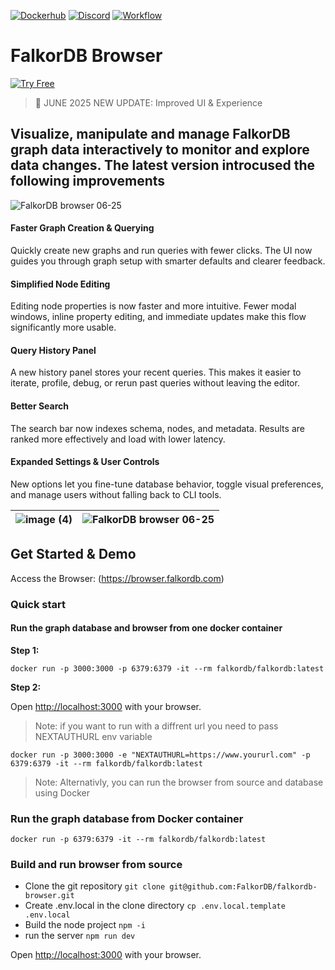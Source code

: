 
[![Dockerhub](https://img.shields.io/docker/pulls/falkordb/falkordb-browser?label=Docker)](https://hub.docker.com/r/falkordb/falkordb-browser/)
[![Discord](https://img.shields.io/discord/1146782921294884966?style=flat-square)](https://discord.gg/6M4QwDXn2w)
[![Workflow](https://github.com/FalkorDB/falkordb-browser/actions/workflows/nextjs.yml/badge.svg?branch=main)](https://github.com/FalkorDB/falkordb-browser/actions/workflows/nextjs.yml)

# FalkorDB Browser

[![Try Free](https://img.shields.io/badge/Try%20Free-FalkorDB%20Cloud-FF8101?labelColor=FDE900&style=for-the-badge&link=https://app.falkordb.cloud)](https://app.falkordb.cloud)

> 🎉 JUNE 2025 NEW UPDATE: Improved UI & Experience 

## Visualize, manipulate and manage FalkorDB graph data interactively to monitor and explore data changes. The latest version introcused the following improvements
![FalkorDB browser 06-25](https://github.com/user-attachments/assets/bc0060d0-1b55-484a-8e88-9c72b5085e55)

#### Faster Graph Creation & Querying  
Quickly create new graphs and run queries with fewer clicks. The UI now guides you through graph setup with smarter defaults and clearer feedback.

#### Simplified Node Editing  
Editing node properties is now faster and more intuitive. Fewer modal windows, inline property editing, and immediate updates make this flow significantly more usable.

#### Query History Panel  
A new history panel stores your recent queries. This makes it easier to iterate, profile, debug, or rerun past queries without leaving the editor.

#### Better Search  
The search bar now indexes schema, nodes, and metadata. Results are ranked more effectively and load with lower latency.

#### Expanded Settings & User Controls  
New options let you fine-tune database behavior, toggle visual preferences, and manage users without falling back to CLI tools.



| ![image (4)](https://github.com/user-attachments/assets/658fa59f-5316-475c-8bd7-b26651e9902c) | ![FalkorDB browser 06-25](https://github.com/user-attachments/assets/ee907fa6-038c-462b-9240-456a2d2c2a99) |
|---------------------------------------------------|---------------------------------------------------|


## Get Started & Demo

Access the Browser: (https://browser.falkordb.com)

### Quick start

#### Run the graph database and browser from one docker container

**Step 1:**
```
docker run -p 3000:3000 -p 6379:6379 -it --rm falkordb/falkordb:latest
```
**Step 2:**

Open [http://localhost:3000](http://localhost:3000) with your browser.

> Note: if you want to run with a diffrent url you need to pass NEXTAUTHURL env variable

```
docker run -p 3000:3000 -e "NEXTAUTHURL=https://www.yoururl.com" -p 6379:6379 -it --rm falkordb/falkordb:latest
```

> Note: Alternativly, you can run the browser from source and database using Docker

### Run the graph database from Docker container

```
docker run -p 6379:6379 -it --rm falkordb/falkordb:latest
```

### Build and run browser from source

* Clone the git repository `git clone git@github.com:FalkorDB/falkordb-browser.git`
* Create .env.local in the clone directory `cp .env.local.template .env.local`
* Build the node project `npm -i`
* run the server `npm run dev`

Open [http://localhost:3000](http://localhost:3000) with your browser.







